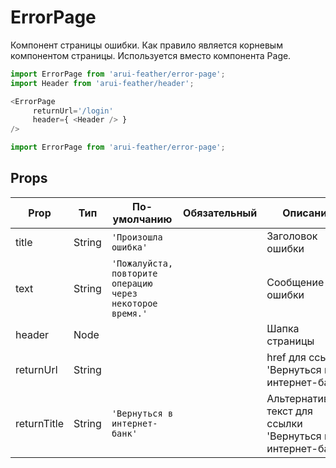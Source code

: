 # ErrorPage

Компонент страницы ошибки.
Как правило является корневым компонентом страницы.
Используется вместо компонента Page.

```javascript
import ErrorPage from 'arui-feather/error-page';
import Header from 'arui-feather/header';

<ErrorPage
     returnUrl='/login'
     header={ <Header /> }
/>
```

```javascript
import ErrorPage from 'arui-feather/error-page';
```




## Props


| Prop  | Тип  | По-умолчанию | Обязательный | Описание |
| ----- | ---- | ------------ | ------------ |----------|
| title | String | `'Произошла ошибка'`  |  | Заголовок ошибки |
| text | String | `'Пожалуйста, повторите операцию через некоторое время.'`  |  | Сообщение ошибки |
| header | Node |  |  | Шапка страницы |
| returnUrl | String |  |  | href для ссылки 'Вернуться в интернет-банк' |
| returnTitle | String | `'Вернуться в интернет-банк'`  |  | Альтернативный текст для ссылки 'Вернуться в интернет-банк' |











